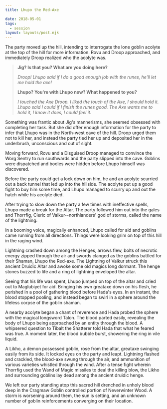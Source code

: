 ```yaml
---
title: Lhupo the Red-Axe

date: 2018-05-01
tags:
  - session
layout: layouts/post.njk
---
```


The party moved up the hill, intending to interrogate the lone goblin acolyte at the top of the hill for more information. Rovu and Droop approached, and immediately Droop realized who the acolyte was.

> **Jig? Is that you? What are you doing here?**
>
> _Droop! Lhupo said if I do a good enough job with the runes, he'll let me hold the axe!_
>
> **Lhupo? You're with Lhupo now? What happened to you?**
>
> _I touched the Axe Droop. I liked the touch of the Axe, I should hold it. Lhupo said I could if I finish the runes good. The Axe wants me to hold it, I know it does, I could feel it._

Something was frantic about Jig's mannerisms, she seemed obsessed with completing her task. But she did offer enough information for the party to infer that Lhupo was in the North-west cave of the hill. Droop urged them not to kill her, and instead the party tied her up and deposited her in the underbrush, unconscious and out of sight.

Moving forward, Rovu and a Disguised Droop managed to convince the Worg Sentry to run southwards and the party slipped into the cave. Goblins were dispatched and bodies were hidden before Lhupo himself was discovered.

Before the party could get a lock down on him, he and an acolyte scurried out a back tunnel that led up into the hillside. The acolyte put up a good fight to buy him some time, and Lhupo managed to scurry up and out the hatch while his acolyte died.

After trying to slow down the party a few times with ineffective spells, Lhupo made a break for the Altar. The party followed him out into the gales and Thorrfig, Cleric of Valkur--northlanders' god of storms, called the name of the lightning.

In a booming voice, magically enhanced, Lhupo called for aid and goblins came running from all directions. Things were looking grim on top of this hill in the raging wind.

Lightning crashed down among the Henges, arrows flew, bolts of necrotic energy zipped through the air and swords clanged as the goblins battled for their Shaman, Lhupo the Red-axe. The Lightning of Valkur struck this ancient Druidic Altar and awoke some old magics long dormant. The henge stones buzzed to life and a ring of lightning enveloped the altar. 

Seeing that his life was spent, Lhupo jumped on top of the altar and cried out to Maglubiyet for aid. Bringing his own greataxe down on his flesh, he perished in a pool of gathering blood before Hada's eyes. In an instant, the blood stopped pooling, and instead began to swirl in a sphere around the lifeless corpse of the goblin shaman.

A nearby acolyte began a chant of reverence and Hada probed the sphere with the magical longsword Talon. The blood parted easily, revealing the body of Lhupo being approached by an entity through the blood. A whipsered question to Tibalt the Shatterer told Hada that what he feared was true. A moment later, the blood bubble burst, showering the ring in vile liquid.

A Likho, a demon possessed goblin, rose from the altar, greataxe swinging easily from its side. It locked eyes on the party and leapt. Lightning flashed and crackled, the blood-axe swung through the air, and ammunition of various varieties whistled through the wind. After a tense fight wherein Thorrfig used the Wand of Magic missiles to deal the killing blow, the Likho and surrounding goblins lay dead among the ancient druidic henge.

We left our party standing atop this sacred hill drenched in unholy blood deep in the Cragmaw Goblin controlled portion of Neverwinter Wood. A storm is worsening around them, the sun is setting, and an unknown number of goblin reinforcements converging on their location.
